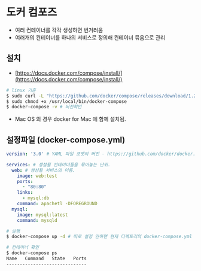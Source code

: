 # 도커 컴포즈 
- 여러 컨테이너를 각각 생성하면 번거러움 
- 여러개의 컨테이너를 하나의 서비스로 정의해 컨테이너 묶음으로 관리 

## 설치 
- [https://docs.docker.com/compose/install/](https://docs.docker.com/compose/install/)

```sh 
# linux 기준
$ sudo curl -L "https://github.com/docker/compose/releases/download/1.26.0/docker-compose-$(uname -s)-$(uname -m)" -o /usr/local/bin/docker-compose
$ sudo chmod +x /usr/local/bin/docker-compose
$ docker-compose -v # 버전확인 
```

- Mac OS 의 경우 docker for Mac 에 함께 설치됨. 

## 설정파일 (docker-compose.yml)

```yaml
version: '3.0' # YAML 파일 포맷의 버전 - https://github.com/docker/docker.github.io/blob/master/compose/compose-file/compose-versioning.md#versioning 

services: # 생설될 컨테이너들을 묶어놓는 단위. 
  web: # 생성될 서비스의 이름. 
    image: web:test
    ports:
      - "80:80"
    links:
      - mysql:db
    command: apachetl -DFOREGROUND
  mysql:
    image: mysql:latest
    command: mysqld
```


```sh 
# 실행 
$ docker-compose up -d # 따로 설정 안하면 현재 디렉토리의 docker-compose.yml 파일 읽음.

# 컨테이너 확인 
$ docker-compose ps 
Name   Command   State   Ports
------------------------------
```





